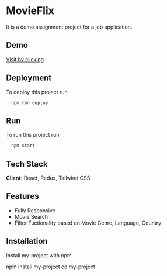 
# MovieFlix

It is a demo assignment project for a job application.


## Demo

[Visit by clicking](https://movie-flix-gamma.vercel.app/)


## Deployment

To deploy this project run

```bash
  npm run deploy
```
## Run

To run this project run

```bash
  npm start
```


## Tech Stack

**Client:** React, Redux, Tailwind CSS


## Features

- Fully Responsive
- Movie Search
- Filter Fuctionality based on Movie Genre, Language, Country


## Installation

Install my-project with npm


  npm install my-project
  cd my-project
```
    